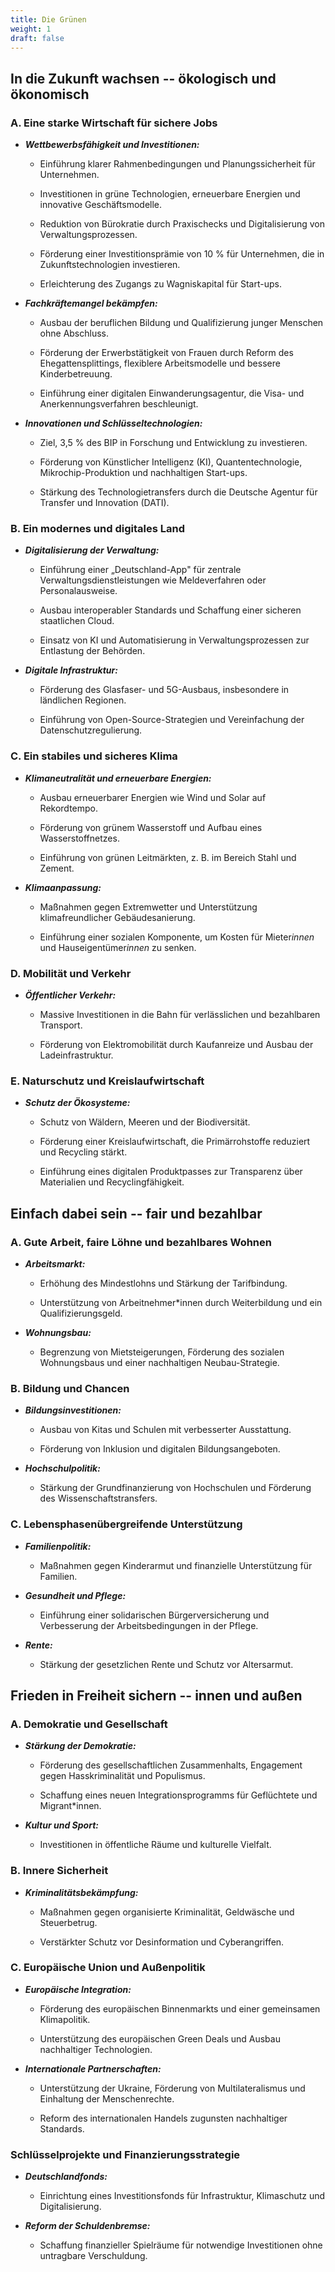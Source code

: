 ```yaml
---
title: Die Grünen
weight: 1
draft: false
---
```

## In die Zukunft wachsen -- ökologisch und ökonomisch

### A. Eine starke Wirtschaft für sichere Jobs

-   ***Wettbewerbsfähigkeit und Investitionen:***

    -   Einführung klarer Rahmenbedingungen und Planungssicherheit für
        Unternehmen.

    -   Investitionen in grüne Technologien, erneuerbare Energien und
        innovative Geschäftsmodelle.

    -   Reduktion von Bürokratie durch Praxischecks und Digitalisierung
        von Verwaltungsprozessen.

    -   Förderung einer Investitionsprämie von 10 % für Unternehmen, die
        in Zukunftstechnologien investieren.

    -   Erleichterung des Zugangs zu Wagniskapital für Start-ups.

-   ***Fachkräftemangel bekämpfen:***

    -   Ausbau der beruflichen Bildung und Qualifizierung junger
        Menschen ohne Abschluss.

    -   Förderung der Erwerbstätigkeit von Frauen durch Reform des
        Ehegattensplittings, flexiblere Arbeitsmodelle und bessere
        Kinderbetreuung.

    -   Einführung einer digitalen Einwanderungsagentur, die Visa- und
        Anerkennungsverfahren beschleunigt.

-   ***Innovationen und Schlüsseltechnologien:***

    -   Ziel, 3,5 % des BIP in Forschung und Entwicklung zu investieren.

    -   Förderung von Künstlicher Intelligenz (KI), Quantentechnologie,
        Mikrochip-Produktion und nachhaltigen Start-ups.

    -   Stärkung des Technologietransfers durch die Deutsche Agentur für
        Transfer und Innovation (DATI).

### B. Ein modernes und digitales Land

-   ***Digitalisierung der Verwaltung:***

    -   Einführung einer „Deutschland-App" für zentrale
        Verwaltungsdienstleistungen wie Meldeverfahren oder
        Personalausweise.

    -   Ausbau interoperabler Standards und Schaffung einer sicheren
        staatlichen Cloud.

    -   Einsatz von KI und Automatisierung in Verwaltungsprozessen zur
        Entlastung der Behörden.

-   ***Digitale Infrastruktur:***

    -   Förderung des Glasfaser- und 5G-Ausbaus, insbesondere in
        ländlichen Regionen.

    -   Einführung von Open-Source-Strategien und Vereinfachung der
        Datenschutzregulierung.

### C. Ein stabiles und sicheres Klima

-   ***Klimaneutralität und erneuerbare Energien:***

    -   Ausbau erneuerbarer Energien wie Wind und Solar auf Rekordtempo.

    -   Förderung von grünem Wasserstoff und Aufbau eines
        Wasserstoffnetzes.

    -   Einführung von grünen Leitmärkten, z. B. im Bereich Stahl und
        Zement.

-   ***Klimaanpassung:***

    -   Maßnahmen gegen Extremwetter und Unterstützung klimafreundlicher
        Gebäudesanierung.

    -   Einführung einer sozialen Komponente, um Kosten für Mieter*innen*
        und Hauseigentümer*innen* zu senken.

### D. Mobilität und Verkehr

-   ***Öffentlicher Verkehr:***

    -   Massive Investitionen in die Bahn für verlässlichen und
        bezahlbaren Transport.

    -   Förderung von Elektromobilität durch Kaufanreize und Ausbau der
        Ladeinfrastruktur.

### E. Naturschutz und Kreislaufwirtschaft

-   ***Schutz der Ökosysteme:***

    -   Schutz von Wäldern, Meeren und der Biodiversität.

    -   Förderung einer Kreislaufwirtschaft, die Primärrohstoffe
        reduziert und Recycling stärkt.

    -   Einführung eines digitalen Produktpasses zur Transparenz über
        Materialien und Recyclingfähigkeit.

## Einfach dabei sein -- fair und bezahlbar

### A. Gute Arbeit, faire Löhne und bezahlbares Wohnen

-   ***Arbeitsmarkt:***

    -   Erhöhung des Mindestlohns und Stärkung der Tarifbindung.

    -   Unterstützung von Arbeitnehmer\*innen durch Weiterbildung und
        ein Qualifizierungsgeld.

-   ***Wohnungsbau:***

    -   Begrenzung von Mietsteigerungen, Förderung des sozialen
        Wohnungsbaus und einer nachhaltigen Neubau-Strategie.

### B. Bildung und Chancen

-   ***Bildungsinvestitionen:***

    -   Ausbau von Kitas und Schulen mit verbesserter Ausstattung.

    -   Förderung von Inklusion und digitalen Bildungsangeboten.

-   ***Hochschulpolitik:***

    -   Stärkung der Grundfinanzierung von Hochschulen und Förderung des
        Wissenschaftstransfers.

### C. Lebensphasenübergreifende Unterstützung

-   ***Familienpolitik:***

    -   Maßnahmen gegen Kinderarmut und finanzielle Unterstützung für
        Familien.

-   ***Gesundheit und Pflege:***

    -   Einführung einer solidarischen Bürgerversicherung und
        Verbesserung der Arbeitsbedingungen in der Pflege.

-   ***Rente:***

    -   Stärkung der gesetzlichen Rente und Schutz vor Altersarmut.

## Frieden in Freiheit sichern -- innen und außen

### A. Demokratie und Gesellschaft

-   ***Stärkung der Demokratie:***

    -   Förderung des gesellschaftlichen Zusammenhalts, Engagement gegen
        Hasskriminalität und Populismus.

    -   Schaffung eines neuen Integrationsprogramms für Geflüchtete und
        Migrant\*innen.

-   ***Kultur und Sport:***

    -   Investitionen in öffentliche Räume und kulturelle Vielfalt.

### B. Innere Sicherheit

-   ***Kriminalitätsbekämpfung:***

    -   Maßnahmen gegen organisierte Kriminalität, Geldwäsche und
        Steuerbetrug.

    -   Verstärkter Schutz vor Desinformation und Cyberangriffen.

### C. Europäische Union und Außenpolitik

-   ***Europäische Integration:***

    -   Förderung des europäischen Binnenmarkts und einer gemeinsamen
        Klimapolitik.

    -   Unterstützung des europäischen Green Deals und Ausbau
        nachhaltiger Technologien.

-   ***Internationale Partnerschaften:***

    -   Unterstützung der Ukraine, Förderung von Multilateralismus und
        Einhaltung der Menschenrechte.

    -   Reform des internationalen Handels zugunsten nachhaltiger
        Standards.

### Schlüsselprojekte und Finanzierungsstrategie

-   ***Deutschlandfonds:***

    -   Einrichtung eines Investitionsfonds für Infrastruktur,
        Klimaschutz und Digitalisierung.

-   ***Reform der Schuldenbremse:***

    -   Schaffung finanzieller Spielräume für notwendige Investitionen
        ohne untragbare Verschuldung.
